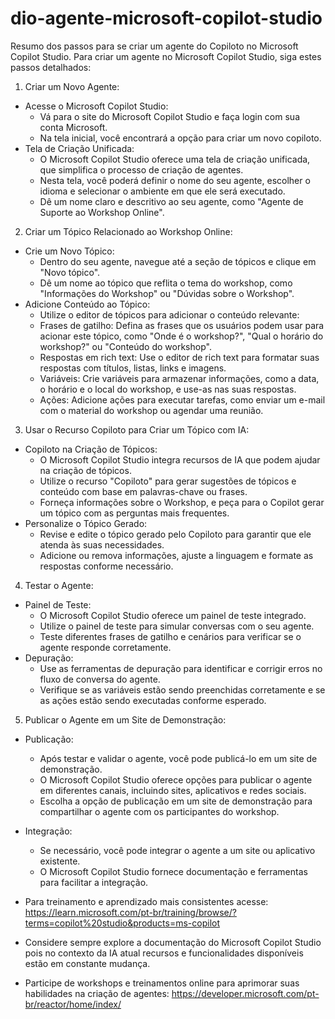 # dio-agente-microsoft-copilot-studio
Resumo dos passos para se criar um agente do Copiloto no Microsoft Copilot Studio.
Para criar um agente no Microsoft Copilot Studio, siga estes passos detalhados:

1. Criar um Novo Agente:

- Acesse o Microsoft Copilot Studio:
  * Vá para o site do Microsoft Copilot Studio e faça login com sua conta Microsoft.
  * Na tela inicial, você encontrará a opção para criar um novo copiloto.
- Tela de Criação Unificada:
  * O Microsoft Copilot Studio oferece uma tela de criação unificada, que simplifica o processo de criação de agentes.
  * Nesta tela, você poderá definir o nome do seu agente, escolher o idioma e selecionar o ambiente em que ele será executado.
  * Dê um nome claro e descritivo ao seu agente, como "Agente de Suporte ao Workshop Online".

2. Criar um Tópico Relacionado ao Workshop Online:

- Crie um Novo Tópico:
  * Dentro do seu agente, navegue até a seção de tópicos e clique em "Novo tópico".
  * Dê um nome ao tópico que reflita o tema do workshop, como "Informações do Workshop" ou "Dúvidas sobre o Workshop".
- Adicione Conteúdo ao Tópico:
  * Utilize o editor de tópicos para adicionar o conteúdo relevante:
  * Frases de gatilho: Defina as frases que os usuários podem usar para acionar este tópico, como "Onde é o workshop?", "Qual o horário do workshop?" ou "Conteúdo do workshop".
  * Respostas em rich text: Use o editor de rich text para formatar suas respostas com títulos, listas, links e imagens.
  * Variáveis: Crie variáveis para armazenar informações, como a data, o horário e o local do workshop, e use-as nas suas respostas.
  * Ações: Adicione ações para executar tarefas, como enviar um e-mail com o material do workshop ou agendar uma reunião.

3. Usar o Recurso Copiloto para Criar um Tópico com IA:

- Copiloto na Criação de Tópicos:
  * O Microsoft Copilot Studio integra recursos de IA que podem ajudar na criação de tópicos.
  * Utilize o recurso "Copiloto" para gerar sugestões de tópicos e conteúdo com base em palavras-chave ou frases.
  * Forneça informações sobre o Workshop, e peça para o Copilot gerar um tópico com as perguntas mais frequentes.
- Personalize o Tópico Gerado:
  * Revise e edite o tópico gerado pelo Copiloto para garantir que ele atenda às suas necessidades.
  * Adicione ou remova informações, ajuste a linguagem e formate as respostas conforme necessário.
    
4. Testar o Agente:

- Painel de Teste:
  * O Microsoft Copilot Studio oferece um painel de teste integrado.
  * Utilize o painel de teste para simular conversas com o seu agente.
  * Teste diferentes frases de gatilho e cenários para verificar se o agente responde corretamente.
- Depuração:
  * Use as ferramentas de depuração para identificar e corrigir erros no fluxo de conversa do agente.
  * Verifique se as variáveis estão sendo preenchidas corretamente e se as ações estão sendo executadas conforme esperado.

5. Publicar o Agente em um Site de Demonstração:

- Publicação:
  * Após testar e validar o agente, você pode publicá-lo em um site de demonstração.
  * O Microsoft Copilot Studio oferece opções para publicar o agente em diferentes canais, incluindo sites, aplicativos e redes sociais.
  * Escolha a opção de publicação em um site de demonstração para compartilhar o agente com os participantes do workshop.
- Integração:
  * Se necessário, você pode integrar o agente a um site ou aplicativo existente.
  * O Microsoft Copilot Studio fornece documentação e ferramentas para facilitar a integração.

- Para treinamento e aprendizado mais consistentes acesse: <https://learn.microsoft.com/pt-br/training/browse/?terms=copilot%20studio&products=ms-copilot>
- Considere sempre explore a documentação do Microsoft Copilot Studio pois no contexto da IA atual recursos e funcionalidades disponíveis estão em constante mudança.
- Participe de workshops e treinamentos online para aprimorar suas habilidades na criação de agentes: <https://developer.microsoft.com/pt-br/reactor/home/index/>

